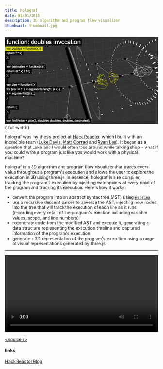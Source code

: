 ```yaml
---
title: holograf
date: 01/01/2015
description: 3D algorithm and program flow visualizer
thumbnail: thumbnail.jpg
---
```


![](./thumbnail.jpg) {.full-width}


holograf was my thesis project at [Hack Reactor](http://www.hackreactor.com/), which I built with an incredible team ([Luke Davis](https://github.com/lucaswadedavis), [Matt Conrad](https://github.com/conrad) and [Ryan Lee](https://github.com/ryanjlee)). It began as a question that Luke and I would often toss around while talking shop - what if you could write a program just like you would work with a physical machine?

holograf is a 3D algorithm and program flow visualizer that traces every value throughout a program's execution and allows the user to explore the execution in 3D using three.js. In essence, holograf is a **re** compiler, tracking the program's execution by injecting watchpoints at every point of the program and tracking its execution. Here's how it works:

- convert the program into an abstract syntax tree (AST) using [`esprima`](http://esprima.org/)
- use a recursive descent parser to traverse the AST, injecting new nodes into the tree that will track the execution of each line as it runs (recording every detail of the program's exection including variable values, scope, and line numbers)
- regenerate code from the modified AST and execute it, generating a data structure representing the execution timeline and captured information of the program's execution
- generate a 3D representation of the program's execution using a range of visual representations generated by three.js


---

<video src="./holograf_demo.webm" width="100%" autoplay loop class="holograf-thumbnail"></video>

[\<source />](https://github.com/cannoneyed/holograf)

#### links

[Hack Reactor Blog](http://www.hackreactor.com/blog/students-create-3d-visualizations-to-map-debug-code)<br />

